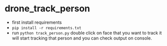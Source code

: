 # drone_track_person
- first install requirements
-  `pip install -r requirements.txt`
- run `python track_person.py` double click on face that you want
to track it will start tracking that person and you can check output
  on console.
